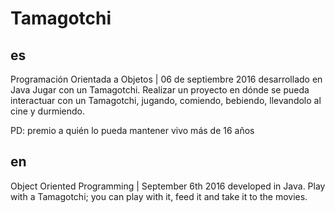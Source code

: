 # Tamagotchi
## es

Programación Orientada a Objetos | 06 de septiembre 2016 desarrollado en Java
Jugar con un Tamagotchi. Realizar un proyecto en dónde se pueda interactuar con un Tamagotchi, jugando, comiendo, bebiendo, llevandolo al cine y durmiendo.

PD: premio a quién lo pueda mantener vivo más de 16 años

## en

Object Oriented Programming | September 6th 2016 developed in Java.
Play with a Tamagotchi; you can play with it, feed it and take it to the movies.

